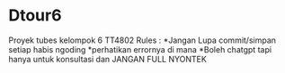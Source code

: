 # Dtour6
Proyek tubes kelompok 6 TT4802
Rules :
*Jangan Lupa commit/simpan setiap habis ngoding
*perhatikan errornya di mana
*Boleh chatgpt tapi hanya untuk konsultasi dan JANGAN FULL NYONTEK
